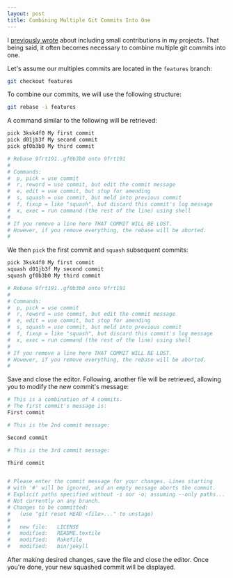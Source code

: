 ```yaml
---
layout: post
title: Combining Multiple Git Commits Into One
---
```


I [previously wrote](http://sumof.xyz/Silly-Contributions/) about including small contributions in my projects. That being said, it often becomes necessary to combine multiple git commits into one.

Let's assume our multiples commits are located in the `features` branch:

```bash 
git checkout features
```

To combine our commits, we will use the following structure:

```bash
git rebase -i features
```

A command similar to the following will be retrieved:

```bash
pick 3ksk4f0 My first commit
pick d01jb3f My second commit
pick gf0b3b0 My third commit 

# Rebase 9frt191..gf0b3b0 onto 9frt191
#
# Commands:
#  p, pick = use commit
#  r, reword = use commit, but edit the commit message
#  e, edit = use commit, but stop for amending
#  s, squash = use commit, but meld into previous commit
#  f, fixup = like "squash", but discard this commit's log message
#  x, exec = run command (the rest of the line) using shell
#
# If you remove a line here THAT COMMIT WILL BE LOST.
# However, if you remove everything, the rebase will be aborted.
#
```

We then `pick` the first commit and `squash` subsequent commits:

```bash
pick 3ksk4f0 My first commit
squash d01jb3f My second commit
squash gf0b3b0 My third commit 

# Rebase 9frt191..gf0b3b0 onto 9frt191
#
# Commands:
#  p, pick = use commit
#  r, reword = use commit, but edit the commit message
#  e, edit = use commit, but stop for amending
#  s, squash = use commit, but meld into previous commit
#  f, fixup = like "squash", but discard this commit's log message
#  x, exec = run command (the rest of the line) using shell
#
# If you remove a line here THAT COMMIT WILL BE LOST.
# However, if you remove everything, the rebase will be aborted.
#
```

Save and close the editor. Following, another file will be retrieved, allowing you to modify the new commit's message:

```bash
# This is a combination of 4 commits.
# The first commit's message is:
First commit

# This is the 2nd commit message:

Second commit

# This is the 3rd commit message:

Third commit


# Please enter the commit message for your changes. Lines starting
# with '#' will be ignored, and an empty message aborts the commit.
# Explicit paths specified without -i nor -o; assuming --only paths...
# Not currently on any branch.
# Changes to be committed:
#   (use "git reset HEAD <file>..." to unstage)
#
#	new file:   LICENSE
#	modified:   README.textile
#	modified:   Rakefile
#	modified:   bin/jekyll
```

After making desired changes, save the file and close the editor. Once you're done, your new squashed commit will be displayed.

